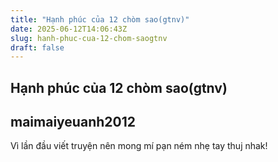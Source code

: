 ```yaml
---
title: "Hạnh phúc của 12 chòm sao(gtnv)"
date: 2025-06-12T14:06:43Z
slug: hanh-phuc-cua-12-chom-saogtnv
draft: false
---
```


## Hạnh phúc của 12 chòm sao(gtnv)

## maimaiyeuanh2012

Vì lần đầu viết truyện nên mong mí pạn ném nhẹ tay thuj nhak!